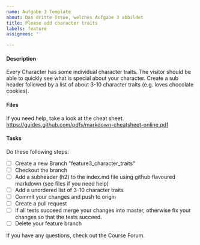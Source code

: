 ```yaml
---
name: Aufgabe 3 Template
about: Das dritte Issue, welches Aufgabe 3 abbildet
title: Please add character traits
labels: feature
assignees: ''

---
```


#### Description
Every Character has some individual character traits. The visitor should be able to quickly see what is special about your character. Create a sub header followed by a list of about 3-10 character traits (e.g. loves chocolate cookies).

#### Files
If you need help, take a look at the cheat sheet.
https://guides.github.com/pdfs/markdown-cheatsheet-online.pdf

#### Tasks
Do these following steps:
- [ ] Create a new Branch "feature3_character_traits"
- [ ] Checkout the branch
- [ ] Add a subheader (h2) to the index.md file using github flavoured markdown (see files if you need help)
- [ ] Add a unordered list of 3-10 character traits
- [ ] Commit your changes and push to origin
- [ ] Create a pull request
- [ ] If all tests succeed merge your changes into master, otherwise fix your changes so that the tests succeed.
- [ ] Delete your feature branch

If you have any questions, check out the Course Forum.
